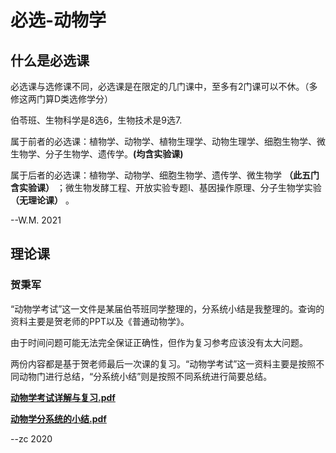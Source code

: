 # 必选-动物学

## 什么是必选课

必选课与选修课不同，必选课是在限定的几门课中，至多有2门课可以不休。（多修这两门算D类选修学分）

伯苓班、生物科学是8选6，生物技术是9选7.

属于前者的必选课：植物学、动物学、植物生理学、动物生理学、细胞生物学、微生物学、分子生物学、遗传学。**(均含实验课)**

属于后者的必选课：植物学、动物学、细胞生物学、遗传学、微生物学 **（此五门含实验课）** ；微生物发酵工程、开放实验专题I、基因操作原理、分子生物学实验 **（无理论课）** 。

--W.M. 2021

## 理论课

### 贺秉军

“动物学考试”这一文件是某届伯苓班同学整理的，分系统小结是我整理的。查询的资料主要是贺老师的PPT以及《普通动物学》。

由于时间问题可能无法完全保证正确性，但作为复习参考应该没有太大问题。
			
两份内容都是基于贺老师最后一次课的复习。“动物学考试”这一资料主要是按照不同动物门进行总结，“分系统小结”则是按照不同系统进行简要总结。

**[动物学考试详解与复习.pdf](./src/动物学考试详解与复习.pdf)**

**[动物学分系统的小结.pdf](./src/动物学分系统的小结.pdf)**

--zc 2020
